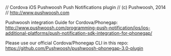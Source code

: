 // Cordova iOS Pushwoosh Push Notifications plugin
// (c) Pushwoosh, 2014
// http://www.pushwoosh.com

Pushwoosh integration Guide for Cordova/Phonegap:
http://www.pushwoosh.com/programming-push-notification/ios/ios-additional-platforms/push-notification-sdk-integration-for-phonegap/

Please use our official Cordova/Phonegap CLI in this repo:
https://github.com/Pushwoosh/pushwoosh-phonegap-3.0-plugin
